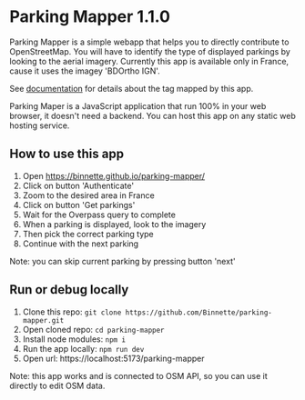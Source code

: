 # Parking Mapper 1.1.0

Parking Mapper is a simple webapp that helps you to directly contribute to OpenStreetMap.
You will have to identify the type of displayed parkings by looking to the aerial imagery.
Currently this app is available only in France, cause it uses the imagey 'BDOrtho IGN'.

See [documentation](https://wiki.openstreetmap.org/wiki/Key:parking) for details about the tag mapped by this app.

Parking Maper is a JavaScript application that run 100% in your web browser, it doesn't need a backend. You can host this app on any static web hosting service.

## How to use this app

1. Open https://binnette.github.io/parking-mapper/
2. Click on button 'Authenticate'
3. Zoom to the desired area in France
4. Click on button 'Get parkings'
5. Wait for the Overpass query to complete
6. When a parking is displayed, look to the imagery
7. Then pick the correct parking type
8. Continue with the next parking

Note: you can skip current parking by pressing button 'next'

## Run or debug locally

1. Clone this repo: `git clone https://github.com/Binnette/parking-mapper.git`
2. Open cloned repo: `cd parking-mapper`
3. Install node modules: `npm i`
4. Run the app locally: `npm run dev`
5. Open url: https://localhost:5173/parking-mapper

Note: this app works and is connected to OSM API, so you can use it directly to edit OSM data.
